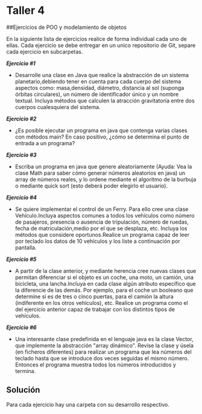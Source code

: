 # Taller 4
##Ejercicios de POO y modelamiento de objetos

En la siguiente lista de ejercicios realice de forma individual cada uno de ellas. Cada ejercicio se debe entregar 
en un unico repositorio de Git, separe cada ejercicio en subcarpetas.


***Ejercicio #1***
* Desarrolle una clase en Java que realice la abstracción de un sistema planetario,debiendo tener en cuenta para cada 
cuerpo del sistema aspectos como: masa,densidad, diámetro, distancia al sol (suponga órbitas circulares), un número 
de identificador único y un nombre textual. Incluya métodos que calculen la atracción gravitatoria entre dos 
cuerpos cualesquiera del sistema.

  
***Ejercicio #2***
* ¿Es posible ejecutar un programa en java que contenga varias clases con métodos main? En caso positivo, ¿cómo se 
determina el punto de entrada a un programa?

  
***Ejercicio #3***
* Escriba un programa en java que genere aleatoriamente (Ayuda: Vea la clase Math para saber cómo generar números 
aleatorios en java) un array de números reales, y lo ordene mediante el algoritmo de la burbuja o mediante quick sort (esto deberá poder elegirlo el usuario).

  
***Ejercicio #4***
* Se quiere implementar el control de un Ferry. Para ello cree una clase Vehículo.Incluya aspectos comunes a todos 
los vehículos como número de pasajeros, presencia o ausencia de tripulación, número de ruedas, fecha de matriculación,medio por el que se desplaza, etc. Incluya los métodos que considere oportunos.Realice un programa capaz de leer por teclado los datos de 10 vehículos y los liste a continuación por pantalla.

  
***Ejercicio #5***
* A partir de la clase anterior, y mediante herencia cree nuevas clases que permitan diferenciar si el objeto es un 
coche, una moto, un camión, una bicicleta, una lancha.Incluya en cada clase algún atributo específico que la diferencie de las demás. Por ejemplo, para el coche un booleano que determine si es de tres o cinco puertas, para el camión la altura (indiferente en los otros vehículos), etc. Realice un programa como el del ejercicio anterior capaz de trabajar con los distintos tipos de vehículos.

  
***Ejercicio #6***
* Una interesante clase predefinida en el lenguaje java es la clase Vector, que implemente la abstracción "array 
dinámico". Revise la clase y úsela (en ficheros diferentes) para realizar un programa que lea números del teclado hasta que se introduce dos veces seguidas el mismo número. Entonces el programa muestra todos los números introducidos y termina.


## Solución
Para cada ejercicio hay una 
carpeta con su desarrollo respectivo.